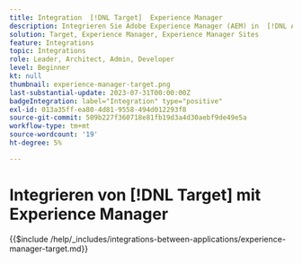 ```yaml
---
title: Integration  [!DNL Target]  Experience Manager
description: Integrieren Sie Adobe Experience Manager (AEM) in  [!DNL Adobe Target] , um personalisierte Erlebnisse bereitzustellen.
solution: Target, Experience Manager, Experience Manager Sites
feature: Integrations
topic: Integrations
role: Leader, Architect, Admin, Developer
level: Beginner
kt: null
thumbnail: experience-manager-target.png
last-substantial-update: 2023-07-31T00:00:00Z
badgeIntegration: label="Integration" type="positive"
exl-id: 013a35ff-ea80-4d81-9558-494d012293f8
source-git-commit: 509b227f360718e81fb19d3a4d30aebf9de49e5a
workflow-type: tm+mt
source-wordcount: '19'
ht-degree: 5%

---
```


# Integrieren von [!DNL Target] mit Experience Manager

{{$include /help/_includes/integrations-between-applications/experience-manager-target.md}}
